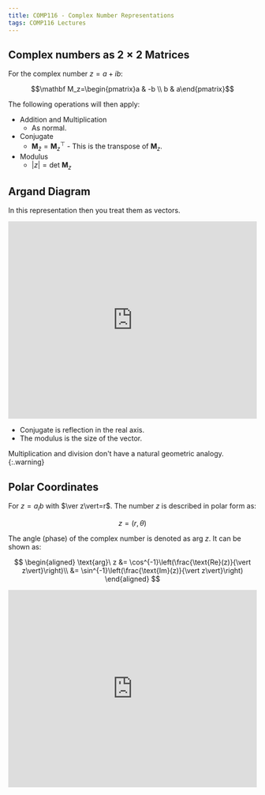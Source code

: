 ```yaml
---
title: COMP116 - Complex Number Representations
tags: COMP116 Lectures
---
```

## Complex numbers as $2\times 2$ Matrices
For the complex number $z=a+ib$:

$$\mathbf M_z=\begin{pmatrix}a & -b \\ b & a\end{pmatrix}$$

The following operations will then apply:

* Addition and Multiplication
	* As normal.
* Conjugate
	* $\mathbf M_{\bar z}=\mathbf M_z^\top$	- This is the transpose of $\mathbf M_z$.
* Modulus
	* $\vert z\vert=\text{det }\mathbf M_z$
	
## Argand Diagram
In this representation then you treat them as vectors.

<iframe src="https://www.desmos.com/calculator/klm4mfhgwc?embed" width=100% height="400px" frameborder=0></iframe>

* Conjugate is reflection in the real axis.
* The modulus is the size of the vector.

Multiplication and division don't have a natural geometric analogy.
{:.warning}

## Polar Coordinates
For $z=a_ib$ with $\ver z\vert=r$. The number $z$ is described in polar form as:

$$z=(r,\theta)$$

The angle (phase) of the complex number is denoted as $\text{arg}\ z$. It can be shown as:

$$
\begin{aligned}
\text{arg}\ z &= \cos^{-1}\left(\frac{\text{Re}(z)}{\vert z\vert}\right)\\
&= \sin^{-1}\left(\frac{\text{Im}(z)}{\vert z\vert}\right)
\end{aligned}
$$

<iframe src="https://www.geogebra.org/calculator/psmrgt75?embed" width=100% height="400px" allowfullscreen frameborder="0"></iframe>
